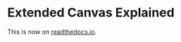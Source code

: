 # Extended Canvas Explained

This is now on [readthedocs.io](http://rtorrent-ps.readthedocs.io/en/latest/manual.html#extended-canvas).
